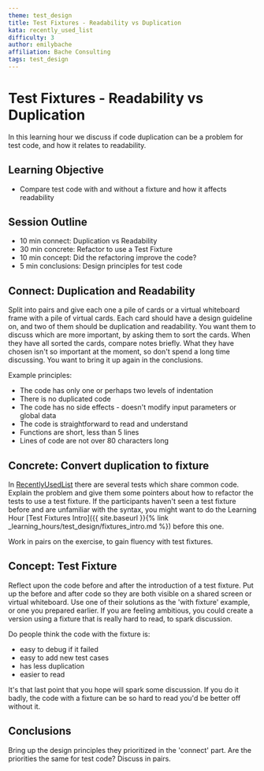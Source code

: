 ```yaml
---
theme: test_design
title: Test Fixtures - Readability vs Duplication
kata: recently_used_list
difficulty: 3
author: emilybache
affiliation: Bache Consulting
tags: test_design
---
```


# Test Fixtures - Readability vs Duplication
In this learning hour we discuss if code duplication can be a problem for test code, and how it relates to readability.

## Learning Objective
- Compare test code with and without a fixture and how it affects readability

## Session Outline

* 10 min connect: Duplication vs Readability
* 30 min concrete: Refactor to use a Test Fixture
* 10 min concept: Did the refactoring improve the code?
* 5 min conclusions: Design principles for test code

## Connect: Duplication and Readability
Split into pairs and give each one a pile of cards or a virtual whiteboard frame with a pile of virtual cards. Each card should have a design guideline on, and two of them should be duplication and readability. You want them to discuss which are more important, by asking them to sort the cards. When they have all sorted the cards, compare notes briefly. What they have chosen isn't so important at the moment, so don't spend a long time discussing. You want to bring it up again in the conclusions. 

Example principles:

* The code has only one or perhaps two levels of indentation
* There is no duplicated code
* The code has no side effects - doesn't modify input parameters or global data
* The code is straightforward to read and understand
* Functions are short, less than 5 lines
* Lines of code are not over 80 characters long

## Concrete: Convert duplication to fixture
In [RecentlyUsedList](https://github.com/emilybache/RecentlyUsedList-Test-Design-Kata) there are several tests which share common code. Explain the problem and give them some pointers about how to refactor the tests to use a test fixture. If the participants haven't seen a test fixture before and are unfamiliar with the syntax, you might want to do the Learning Hour [Test Fixtures Intro]({{ site.baseurl }}{% link _learning_hours/test_design/fixtures_intro.md %}) before this one.

Work in pairs on the exercise, to gain fluency with test fixtures.

## Concept: Test Fixture
Reflect upon the code before and after the introduction of a test fixture. Put up the before and after code so they are both visible on a shared screen or virtual whiteboard. Use one of their solutions as the 'with fixture' example, or one you prepared earlier. If you are feeling ambitious, you could create a version using a fixture that is really hard to read, to spark discussion.

Do people think the code with the fixture is:

- easy to debug if it failed
- easy to add new test cases
- has less duplication
- easier to read

It's that last point that you hope will spark some discussion. If you do it badly, the code with a fixture can be so hard to read you'd be better off without it. 

## Conclusions
Bring up the design principles they prioritized in the 'connect' part. Are the priorities the same for test code? Discuss in pairs.
